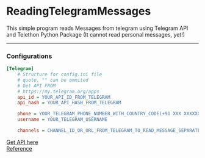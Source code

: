 # ReadingTelegramMessages
This simple program reads Messages from telegram using Telegram API and Telethon Python Package (It cannot read personal messages, yet!)
_____________________________________________________
### Configurations
````ini
[Telegram]
    # Structure for config.ini file
    # quote, "" can be ommited
    # Get API FROM
    # https://my.telegram.org/apps
    api_id = YOUR_API_ID_FROM_TELEGRAM
    api_hash = YOUR_API_HASH_FROM_TELEGRAM

    phone = YOUR_TELEGRAM_PHONE_NUMBER_WITH_COUNTRY_CODE(+91 XXX XXXXXXX)
    username = YOUR_TELEGRAM_USERNAME

    channels = CHANNEL_ID_OR_URL_FROM_TELEGRAM_TO_READ_MESSAGE_SEPARATED_WITH_SPACES (https://t.me/channelid, channelid)
````
[Get API here](https://my.telegram.org/apps)  
[Reference](https://betterprogramming.pub/how-to-get-data-from-telegram-82af55268a4b)

